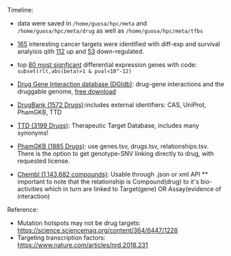 
Timeline: 

* data were saved in `/home/guosa/hpc/meta` and `/home/guosa/hpc/meta/drug` as well as `/home/guosa/hpc/meta/tfbs`

* [165](extdata/pancancer.drugtarget.pick.rnaseq.dmg.smdos.hr.pick.csv) interesting cancer targets were identified with diff-exp and survival analyisis qith [112](./extdata/pancancer.drugtarget.112upregulated.pick.rnaseq.dmg.smdos.hr.pick.csv) up and [53](./extdata/pancancer.drugtarget.53downregulated.pick.rnaseq.dmg.smd","os.hr.pick.csv) down-regulated. 

* top [80 most signficant](extdata/tcgaDgeMeta/image/) differential expression genes with code: `subset(rlt,abs(beta)>1 & pval<10^-12)`

* [Drug Gene Interaction database (DGIdb)](http://www.dgidb.org/): drug-gene interactions and the druggable genome, [free download](http://www.dgidb.org/downloads)

* [DrugBank (1572 Drugs)](http://www.drugbank.ca/downloads):includes external identifiers: CAS, UniProt, PhamGKB, TTD

* [TTD (3199 Drugs)](http://bidd.nus.edu.sg/group/cjttd/TTD_Download.asp): Therapeutic Target Database, includes many synonyms!

* [PhamGKB (1885 Drugs)](http://www.pharmgkb.org/resources/downloads_and_web_services.jsp): use genes.tsv, drugs.tsv, relationships.tsv. There is the option to get genotype-SNV linking directly to drug, with requested license.

* [Chembl (1,143,682 compounds)](https://www.ebi.ac.uk/chembldb/index.php/downloads): Usable through .json or xml API ** important to note that the relationship is Compound(drug) to it's bio-activities which in turn are linked to Target(gene) OR Assay(evidence of interaction)


Reference: 

* Mutation hotspots may not be drug targets: https://science.sciencemag.org/content/364/6447/1228
* Targeting transcription factors: https://www.nature.com/articles/nrd.2018.231

